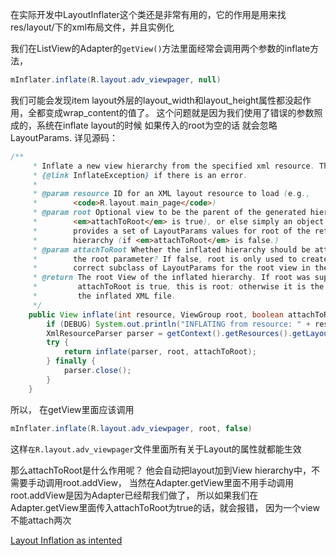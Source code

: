 在实际开发中LayoutInflater这个类还是非常有用的，它的作用是用来找res/layout/下的xml布局文件，并且实例化  

我们在ListView的Adapter的`getView()`方法里面经常会调用两个参数的inflate方法，
```java
mInflater.inflate(R.layout.adv_viewpager, null)
```

我们可能会发现item layout外层的layout_width和layout_height属性都没起作用，全都变成wrap_content的值了。 
这个问题就是因为我们使用了错误的参数照成的，系统在inflate layout的时候 如果传入的root为空的话 就会忽略LayoutParams.
详见源码：

```java
/**
     * Inflate a new view hierarchy from the specified xml resource. Throws
     * {@link InflateException} if there is an error.
     * 
     * @param resource ID for an XML layout resource to load (e.g.,
     *        <code>R.layout.main_page</code>)
     * @param root Optional view to be the parent of the generated hierarchy (if
     *        <em>attachToRoot</em> is true), or else simply an object that
     *        provides a set of LayoutParams values for root of the returned
     *        hierarchy (if <em>attachToRoot</em> is false.)
     * @param attachToRoot Whether the inflated hierarchy should be attached to
     *        the root parameter? If false, root is only used to create the
     *        correct subclass of LayoutParams for the root view in the XML.
     * @return The root View of the inflated hierarchy. If root was supplied and
     *         attachToRoot is true, this is root; otherwise it is the root of
     *         the inflated XML file.
     */
    public View inflate(int resource, ViewGroup root, boolean attachToRoot) {
        if (DEBUG) System.out.println("INFLATING from resource: " + resource);
        XmlResourceParser parser = getContext().getResources().getLayout(resource);
        try {
            return inflate(parser, root, attachToRoot);
        } finally {
            parser.close();
        }
    }
```



所以， 在getView里面应该调用
```java
mInflater.inflate(R.layout.adv_viewpager, root, false)
```

这样`在R.layout.adv_viewpager`文件里面所有关于Layout的属性就都能生效  

那么attachToRoot是什么作用呢？ 
他会自动把layout加到View hierarchy中，不需要手动调用root.addView，    当然在Adapter.getView里面不用手动调用root.addView是因为Adapter已经帮我们做了， 
所以如果我们在Adapter.getView里面传入attachToRoot为true的话，就会报错， 因为一个view不能attach两次  

[Layout Inflation as intented](https://possiblemobile.com/2013/05/layout-inflation-as-intended/)
